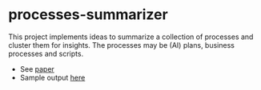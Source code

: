 # processes-summarizer
This project implements ideas to summarize a collection of processes and cluster them for insights. The processes may be (AI) plans, business processes and scripts.

* See [paper](https://github.com/biplav-s/processes-summarizer/blob/main/com.open.procsum.ProcessSummarizer/doc/COMAD2010-PublishVersion-PS.pdf)
* Sample output [here]()
